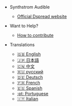 - Synthstrom Audible

  - [Official Dspread website](https://dspread.com)

- Want to Help?

  - [How to contribute](https://gitlab.com/gacallea/man_deluge/blob/master/CONTRIBUTING.md)

- Translations
  - [:uk: English](/)
  - [:jp: 日本語](jp/)
  - [:cn: 中文](/zh-cn/)
  - [:ru: русский](/ru/)
  - [:de: Deutsch](/de-de/)
  - [:fr: French](/fr-fr/)
  - [:es: Spanish](/es/)
  - [:pt: Portuguese](/pt/)
  - [:it: Italian](/it/)
